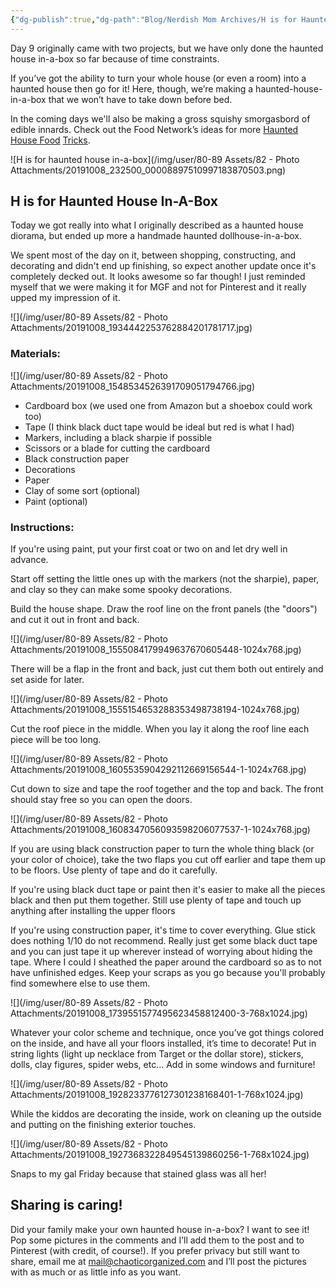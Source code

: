 ```yaml
---
{"dg-publish":true,"dg-path":"Blog/Nerdish Mom Archives/H is for Haunted House.md","permalink":"/blog/nerdish-mom-archives/h-is-for-haunted-house/","title":"H is for Haunted House In-A-Box","tags":["building","crafting","halloween","homeschool"],"created":"","updated":""}
---
```



Day 9 originally came with two projects, but we have only done the haunted house in-a-box so far because of time constraints.

If you’ve got the ability to turn your whole house (or even a room) into a haunted house then go for it! Here, though, we’re making a haunted-house-in-a-box that we won’t have to take down before bed.

In the coming days we'll also be making a gross squishy smorgasbord of edible innards. Check out the Food Network’s ideas for more [Haunted House Food](https://www.foodnetwork.ca/archives/blog/10-easy-haunted-house-food-tricks/13829/) [Tricks](https://www.foodnetwork.ca/archives/blog/10-easy-haunted-house-food-tricks/13829/).

![H is for haunted house in-a-box](/img/user/80-89 Assets/82 - Photo Attachments/20191008_232500_00008897510997183870503.png)

## H is for Haunted House In-A-Box

Today we got really into what I originally described as a haunted house diorama, but ended up more a handmade haunted dollhouse-in-a-box.

We spent most of the day on it, between shopping, constructing, and decorating and didn't end up finishing, so expect another update once it's completely decked out. It looks awesome so far though! I just reminded myself that we were making it for MGF and not for Pinterest and it really upped my impression of it.

![](/img/user/80-89 Assets/82 - Photo Attachments/20191008_1934442253762884201781717.jpg)

### Materials:

![](/img/user/80-89 Assets/82 - Photo Attachments/20191008_1548534526391709051794766.jpg)

- Cardboard box (we used one from Amazon but a shoebox could work too)
- Tape (I think black duct tape would be ideal but red is what I had)
- Markers, including a black sharpie if possible
- Scissors or a blade for cutting the cardboard
- Black construction paper
- Decorations
- Paper
- Clay of some sort (optional)
- Paint (optional)

### Instructions:

If you're using paint, put your first coat or two on and let dry well in advance.

Start off setting the little ones up with the markers (not the sharpie), paper, and clay so they can make some spooky decorations.

Build the house shape. Draw the roof line on the front panels (the "doors") and cut it out in front and back.

![](/img/user/80-89 Assets/82 - Photo Attachments/20191008_1555084179949637670605448-1024x768.jpg)

There will be a flap in the front and back, just cut them both out entirely and set aside for later.

![](/img/user/80-89 Assets/82 - Photo Attachments/20191008_1555154653288353498738194-1024x768.jpg)

Cut the roof piece in the middle. When you lay it along the roof line each piece will be too long.

![](/img/user/80-89 Assets/82 - Photo Attachments/20191008_1605535904292112669156544-1-1024x768.jpg)

Cut down to size and tape the roof together and the top and back. The front should stay free so you can open the doors.

![](/img/user/80-89 Assets/82 - Photo Attachments/20191008_1608347056093598206077537-1-1024x768.jpg)

If you are using black construction paper to turn the whole thing black (or your color of choice), take the two flaps you cut off earlier and tape them up to be floors. Use plenty of tape and do it carefully.

If you're using black duct tape or paint then it's easier to make all the pieces black and then put them together. Still use plenty of tape and touch up anything after installing the upper floors

If you're using construction paper, it's time to cover everything. Glue stick does nothing 1/10 do not recommend. Really just get some black duct tape and you can just tape it up wherever instead of worrying about hiding the tape. Where I could I sheathed the paper around the cardboard so as to not have unfinished edges. Keep your scraps as you go because you'll probably find somewhere else to use them.

![](/img/user/80-89 Assets/82 - Photo Attachments/20191008_1739551577495623458812400-3-768x1024.jpg)

Whatever your color scheme and technique, once you’ve got things colored on the inside, and have all your floors installed, it’s time to decorate! Put in string lights (light up necklace from Target or the dollar store), stickers, dolls, clay figures, spider webs, etc... Add in some windows and furniture!

![](/img/user/80-89 Assets/82 - Photo Attachments/20191008_1928233776127301238168401-1-768x1024.jpg)

While the kiddos are decorating the inside, work on cleaning up the outside and putting on the finishing exterior touches.

![](/img/user/80-89 Assets/82 - Photo Attachments/20191008_1927368322849545139860256-1-768x1024.jpg)

Snaps to my gal Friday because that stained glass was all her!

## Sharing is caring!

Did your family make your own haunted house in-a-box? I want to see it! Pop some pictures in the comments and I’ll add them to the post and to Pinterest (with credit, of course!). If you prefer privacy but still want to share, email me at [mail@chaoticorganized.com](mailto:mail@chaoticorganized.com) and I’ll post the pictures with as much or as little info as you want.
